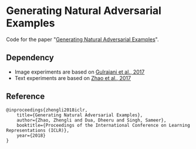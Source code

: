 # Generating Natural Adversarial Examples
Code for the paper "[Generating Natural Adversarial Examples](https://arxiv.org/abs/1710.11342)".


## Dependency
- Image experiments are based on [Gulrajani et al., 2017](https://github.com/igul222/improved_wgan_training)
- Text experiments are based on [Zhao et al., 2017](https://github.com/jakezhaojb/ARAE)


## Reference
```
@inproceedings{zhengli2018iclr,
    title={Generating Natural Adversarial Examples},
    author={Zhao, Zhengli and Dua, Dheeru and Singh, Sameer},
    booktitle={Proceedings of the International Conference on Learning Representations (ICLR)},
    year={2018}
}
```